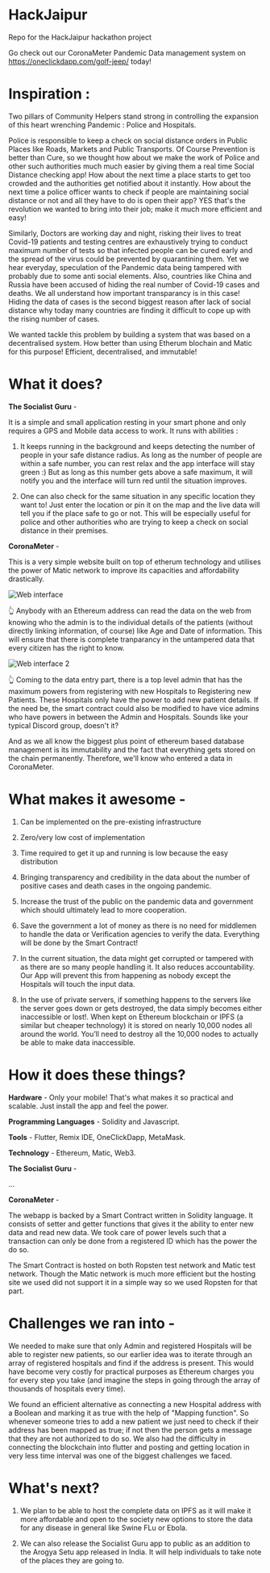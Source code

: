 # HackJaipur
Repo for the HackJaipur hackathon project

Go check out our CoronaMeter Pandemic Data management system on https://oneclickdapp.com/golf-jeep/ today!

# Inspiration :

Two pillars of Community Helpers stand strong in controlling the expansion of this heart wrenching Pandemic : Police and Hospitals. 

Police is responsible to keep a check on social distance orders in Public Places like Roads, Markets and Public Transports. Of Course Prevention is better than Cure, so we thought how about we make the work of Police and other such authorities much much easier by giving them a real time Social Distance checking app! How about the next time a place starts to get too crowded and the authorities get notified about it instantly. How about the next time a police officer wants to check if people are maintaining social distance or not and all they have to do is open their app? YES that's the revolution we wanted to bring into their job; make it much more efficient and easy!

Similarly, Doctors are working day and night, risking their lives to treat Covid-19 patients and testing centres are exhaustively trying to conduct maximum number of tests so that infected people can be cured early and the spread of the virus could be prevented by quarantining them. Yet we hear everyday, speculation of the Pandemic data being tampered with probably due to some anti social elements. Also, countries like China and Russia have been accused of hiding the real number of Covid-19 cases and deaths. We all understand how important transparancy is in this case! Hiding the data of cases is the second biggest reason after lack of social distance why today many countries are finding it difficult to cope up with the rising number of cases.

We wanted tackle this problem by building a system that was based on a decentralised system. How better than using Etherum blochain and Matic for this purpose! Efficient, decentralised, and immutable!

# What it does?

**The Socialist Guru** -

It is a simple and small application resting in your smart phone and only requires a GPS and Mobile data access to work. It runs with abilities : 

1. It keeps running in the background and keeps detecting the number of people in your safe distance radius. As long as the number of people are within a safe number, you can rest relax and the app interface will stay green :) But as long as this number gets above a safe maximum, it will notify you and the interface will turn red until the situation improves.

2. One can also check for the same situation in any specific location they want to! Just enter the location or pin it on the map and the live data will tell you if the place safe to go or not. This will be especially useful for police and other authorities who are trying to keep a check on social distance in their premises. 

**CoronaMeter** - 

This is a very simple website built on top of etherum technology and utilises the power of Matic network to improve its capacities and affordability drastically. 

![Web interface](https://github.com/pulkit-jasti/HackJaipur/blob/master/Images/Web%20interface.png)

👆 Anybody with an Ethereum address can read the data on the web from knowing who the admin is to the individual details of the patients (without directly linking information, of course) like Age and Date of information. This will ensure that there is complete tranparancy in the untampered data that every citizen has the right to know.

![Web interface 2](https://github.com/pulkit-jasti/HackJaipur/blob/master/Images/web%20interface%202.png)

👆 Coming to the data entry part, there is a top level admin that has the maximum powers from registering with new Hospitals to Registering new Patients. These Hospitals only have the power to add new patient details. If the need be, the smart contract could also be modified to have vice admins who have powers in between the Admin and Hospitals. Sounds like your typical Discord group, doesn't it?

And as we all know the biggest plus point of ethereum based database management is its immutability and the fact that everything gets stored on the chain permanently. Therefore, we'll know who entered a data in CoronaMeter.

# What makes it awesome -

1. Can be implemented on the pre-existing infrastructure

2. Zero/very low cost of implementation

3. Time required to get it up and running is low because the easy distribution

4. Bringing transparency and credibility in the data about the number of positive cases and death cases in the ongoing pandemic.

5. Increase the trust of the public on the pandemic data and government which should ultimately lead to more cooperation.

6. Save the government a lot of money as there is no need for middlemen to handle the data or Verification agencies to verify the data. Everything will be done by the Smart Contract!

7. In the current situation, the data might get corrupted or tampered with as there are so many people handling it. It also reduces accountability. Our App will prevent this from happening as nobody except the Hospitals will touch the input data.

8. In the use of private servers, if something happens to the servers like the server goes down or gets destroyed, the data simply becomes either inaccessible or lost!. When kept on Ethereum blockchain or IPFS (a similar but cheaper technology) it is stored on nearly 10,000 nodes all around the world. You’ll need to destroy all the 10,000 nodes to actually be able to make data inaccessible.

# How it does these things?

**Hardware** - Only your mobile! That's what makes it so practical and scalable. Just install the app and feel the power.

**Programming Languages** - Solidity and Javascript.

**Tools** - Flutter, Remix IDE, OneClickDapp, MetaMask.

**Technology** - Ethereum, Matic, Web3.

**The Socialist Guru** -

...

**CoronaMeter** - 

The webapp is backed by a Smart Contract written in Solidity language. It consists of setter and getter functions that gives it the ability to enter new data and read new data. We took care of power levels such that a transaction can only be done from a registered ID which has the power the do so. 

The Smart Contract is hosted on both Ropsten test network and Matic test network. Though the Matic network is much more efficient but the hosting site we used did not support it in a simple way so we used Ropsten for that part.

# Challenges we ran into -

We needed to make sure that only Admin and registered Hospitals will be able to register new patients, so our earlier idea was to iterate through an array of registered hospitals and find if the address is present. This would have become very costly for practical purposes as Ethereum charges you for every step you take (and imagine the steps in going through the array of thousands of hospitals every time). 

We found an efficient alternative as connecting a new Hospital address with a Boolean and marking it as true with the help of "Mapping function". So whenever someone tries to add a new patient we just need to check if their address has been mapped as true; if not then the person gets a message that they are not authorized to do so. We also had the difficulty in connecting the blockchain into flutter and posting and getting location in very less time interval was one of the biggest challenges we faced.

# What's next? 

1. We plan to be able to host the complete data on IPFS as it will make it more affordable and open to the society new options to store the data for any disease in general like Swine FLu or Ebola.

2. We can also release the Socialist Guru app to public as an addition to the Arogya Setu app released in India. It will help individuals to take note of the places they are going to.
